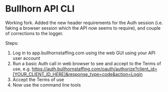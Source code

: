 Bullhorn API CLI
================

Working fork. Added the new header requirements for the Auth session (i.e. faking a browser session which the API now seems to require), and couple of corrections to the logger.

Steps:
1. Log in to app.bullhornstaffing.com using the web GUI using your API user account
2. Run a basic Auth call in web browser to see and accept to the Terms of use, e.g. https://auth.bullhornstaffing.com/oauth/authorize?client_id=[YOUR_CLIENT_ID_HERE]&response_type=code&action=Login
3. Accept the Terms of use
4. Now use the command line tools
